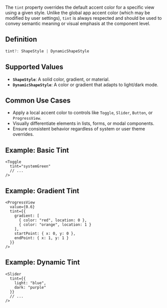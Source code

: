 The `tint` property overrides the default accent color for a specific view using a given style. Unlike the global app accent color (which may be modified by user settings), `tint` is always respected and should be used to convey semantic meaning or visual emphasis at the component level.

## Definition

```ts
tint?: ShapeStyle | DynamicShapeStyle
```

## Supported Values

* **`ShapeStyle`**: A solid color, gradient, or material.
* **`DynamicShapeStyle`**: A color or gradient that adapts to light/dark mode.

## Common Use Cases

* Apply a local accent color to controls like `Toggle`, `Slider`, `Button`, or `ProgressView`.
* Visually differentiate elements in lists, forms, or modal components.
* Ensure consistent behavior regardless of system or user theme overrides.

## Example: Basic Tint

```tsx
<Toggle 
  tint="systemGreen"
  // ...
/>
```

## Example: Gradient Tint

```tsx
<ProgressView
  value={0.6}
  tint={{
    gradient: [
      { color: "red", location: 0 },
      { color: "orange", location: 1 }
    ],
    startPoint: { x: 0, y: 0 },
    endPoint: { x: 1, y: 1 }
  }}
/>
```

## Example: Dynamic Tint

```tsx
<Slider
  tint={{
    light: "blue",
    dark: "purple"
  }}
  // ...
/>
```
